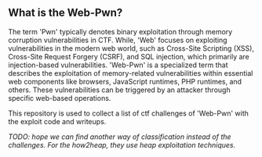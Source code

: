 ## What is the Web-Pwn?

The term 'Pwn' typically denotes binary exploitation through memory corruption vulnerabilities in CTF. While, 'Web' focuses on exploiting vulnerabilities in the modern web world, such as Cross-Site Scripting (XSS), Cross-Site Request Forgery (CSRF), and SQL injection, which primarily are injection-based vulnerabilities. 'Web-Pwn' is a specialized term that describes the exploitation of memory-related vulnerabilities within essential web components like browsers, JavaScript runtimes, PHP runtimes, and others. These vulnerabilities can be triggered by an attacker through specific web-based operations.

This repository is used to collect a list of ctf challenges of 'Web-Pwn' with the exploit code and writeups.

*TODO: hope we can find another way of classification instead of the challenges. For the how2heap, they use heap exploitation techniques.*


